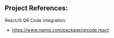 



## Project References:

ReactJS QR Code integration:
- https://www.npmjs.com/package/qrcode.react

